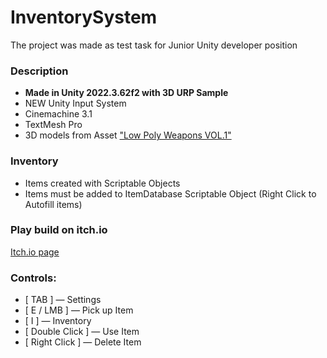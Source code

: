 # InventorySystem

The project was made as test task for Junior Unity developer position

### Description

- **Made in Unity 2022.3.62f2 with 3D URP Sample**
- NEW Unity Input System
- Cinemachine 3.1
- TextMesh Pro
- 3D models from Asset ["Low Poly Weapons VOL.1"](https://assetstore.unity.com/packages/3d/props/guns/low-poly-weapons-vol-1-151980?srsltid=AfmBOopnakrqvkJCvEGCx_e-2B9LQIXtsRonvQ5Ed6I7o3_jgdaWfCfv)

### Inventory
- Items created with Scriptable Objects
- Items must be added to ItemDatabase Scriptable Object (Right Click to Autofill items)

### Play build on itch.io

[Itch.io page](https://x2shadow2.itch.io/testtask-inventory?secret=uARi5069Bp17GSZP1xGIhm0yWgE)

### Controls:

- [ TAB ] — Settings
- [ E / LMB ] — Pick up Item
- [ I ] — Inventory
- [ Double Click ] — Use Item
- [ Right Click ] — Delete Item